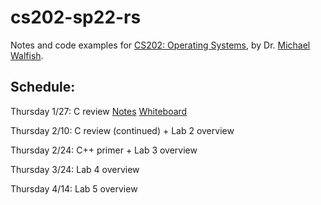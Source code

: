 # cs202-sp22-rs

Notes and code examples for [CS202: Operating Systems](https://cs.nyu.edu/~mwalfish/classes/22sp/), by Dr. [Michael Walfish](https://cs.nyu.edu/~mwalfish).


## Schedule:

Thursday 1/27: C review
[Notes](https://cs.nyu.edu/~mwalfish/classes/22sp/lectures/rs01.txt)
[Whiteboard](https://cs.nyu.edu/~mwalfish/classes/22sp/lectures/rs-scribble01.pdf)

Thursday 2/10: C review (continued) + Lab 2 overview

Thursday 2/24: C++ primer + Lab 3 overview

Thursday 3/24: Lab 4 overview

Thursday 4/14: Lab 5 overview
